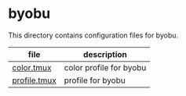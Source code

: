 # byobu

This directory contains configuration files for byobu.

| file                           | description             |
| ------------------------------ | ----------------------- |
| [color.tmux](./color.tmux)     | color profile for byobu |
| [profile.tmux](./profile.tmux) | profile for byobu       |
